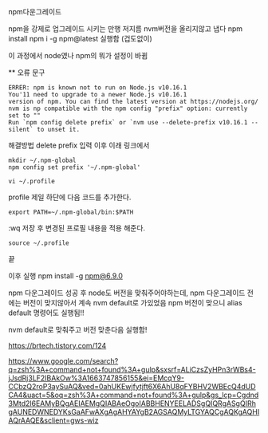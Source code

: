 npm다운그레이드 


npm을 강제로 업그레이드 시키는 만행 저지름 
nvm버전을 올리지않고 냅다 npm install npm i -g npm@latest 실행함 (겁도없이)

이 과정에서 node였나 npm의 뭐가 설정이 바뀜 

** 오류 문구 

```
ERRER: npm is known not to run on Node.js v10.16.1
You'11 need to upgrade to a newer Node.js v10.16.1
version of npm. You can find the latest version at https://nodejs.org/
nvm is np compatible with the npm config "prefix" option: currently set to ""
Run `npm config delete prefix` or `nvm use --delete-prefix v10.16.1 --silent` to unset it.
```



해결방법 
delete prefix 입력 이후 이래 링크에서 

```
mkdir ~/.npm-global
npm config set prefix '~/.npm-global'
```



```
vi ~/.profile
```
profile 제일 하단에 다음 코드를 추가한다.


```
export PATH=~/.npm-global/bin:$PATH
```

:wq 저장 후 변경된 프로필 내용을 적용 해준다.

```
source ~/.profile
```
끝 


이후 실행 
npm install -g npm@6.9.0

npm 다운그레이드 성공 후 
node도 버전을 맞춰주어야하는데, npm 다운그레이드 전에는 버전이 맞지않아서 계속 nvm default로 가있었음
npm 버전이 맞으니 
alias default 명령어도 실행됨!! 

nvm default로 맞춰주고 버전 맞춘다음 실행함!


https://brtech.tistory.com/124

https://www.google.com/search?q=zsh%3A+command+not+found%3A+gulp&sxsrf=ALiCzsZyHPn3rWBs4-jJsdRj3LF2IBAkOw%3A1663747856155&ei=EMcqY9-CCbzQ2roP3aySuAQ&ved=0ahUKEwjfytjft6X6AhU8qFYBHV2WBEcQ4dUDCA4&uact=5&oq=zsh%3A+command+not+found%3A+gulp&gs_lcp=Cgdnd3Mtd2l6EAMyBQgAEIAEMgQIABAeOgoIABBHENYEELADSgQIQRgASgQIRhgAUNEDWNEDYKsGaAFwAXgAgAHYAYgB2AGSAQMyLTGYAQCgAQKgAQHIAQrAAQE&sclient=gws-wiz
